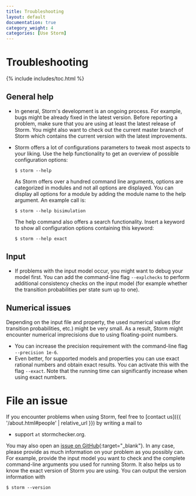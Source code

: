 ```yaml
---
title: Troubleshooting
layout: default
documentation: true
category_weight: 4
categories: [Use Storm]
---
```


<h1>Troubleshooting</h1>

{% include includes/toc.html %}

## General help
- In general, Storm's development is an ongoing process.
  For example, bugs might be already fixed in the latest version.
  Before reporting a problem, make sure that you are using at least the latest release of Storm.
  You might also want to check out the current master branch of Storm which contains the current version with the latest improvements.

- Storm offers a lot of configurations parameters to tweak most aspects to your liking.
  Use the help functionality to get an overview of possible configuration options:
  ``` console
  $ storm --help
  ```
  As Storm offers over a hundred command line arguments, options are categorized in modules and not all options are displayed.
  You can display all options for a module by adding the module name to the help argument.
  An example call is:
  ``` console
  $ storm --help bisimulation
  ```
  The help command also offers a search functionality.
  Insert a keyword to show all configuration options containing this keyword:
  ``` console
  $ storm --help exact
  ```


## Input
- If problems with the input model occur, you might want to debug your model first.
  You can add the command-line flag `--explchecks` to perform additional consistency checks on the input model (for example whether the transition probabilities per state sum up to one).

## Numerical issues
Depending on the input file and property, the used numerical values (for transition probabilities, etc.) might be very small.
As a result, Storm might encounter numerical imprecisions due to using floating-point numbers.

- You can increase the precision requirement with the command-line flag `--precision 1e-6`.
- Even better, for supported models and properties you can use exact rational numbers and obtain exact results.
  You can activate this with the flag `--exact`.
  Note that the running time can significantly increase when using exact numbers.

  


# File an issue

If you encounter problems when using Storm, feel free to [contact us]({{ '/about.html#people' | relative_url }}) by writing a mail to
- <i class="fa fa-envelope" aria-hidden="true"></i> support ```at``` stormchecker.org.

You may also open an [issue on GitHub](https://github.com/moves-rwth/storm/issues){:target="_blank"}.
In any case, please provide as much information on your problem as you possibly can.
For example, provide the input model you want to check and the complete command-line arguments you used for running Storm.
It also helps us to know the exact version of Storm you are using.
You can output the version information with
``` console
$ storm --version
```
